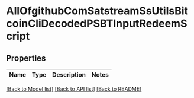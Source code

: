 # AllOfgithubComSatstreamSsUtilsBitcoinCliDecodedPSBTInputRedeemScript

## Properties
Name | Type | Description | Notes
------------ | ------------- | ------------- | -------------

[[Back to Model list]](../README.md#documentation-for-models) [[Back to API list]](../README.md#documentation-for-api-endpoints) [[Back to README]](../README.md)

